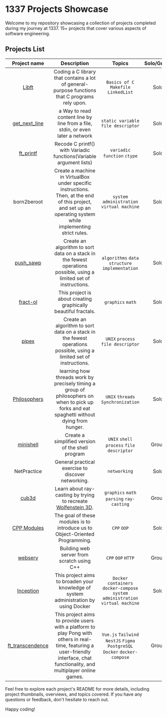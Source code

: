 # 1337 Projects Showcase

Welcome to my repository showcasing a collection of projects completed during my journey at 1337. 15+ projects that cover various aspects of software engineering.

## Projects List
| Project name |                  Description                  |                                Topics                                | Solo/Group |   Status  | Grade |
|:------------:|:---------------------------------------------:|:-------------------------------------------------------------------:|:----------:|:---------:|:----:|
| [Libft](https://github.com/Abdeljalil-Bouchfar/libft) | Coding a C library that contains a lot of general-purpose functions that C programs rely upon. | `Basics of C` `Makefile` `LinkedList` |Solo | :white_check_mark: |  125 |
| [get_next_line](https://github.com/Abdeljalil-Bouchfar/gnl) | a Way to read content line by line from a file, stdin, or even later a network | `static variable` `file descriptor` |Solo | :white_check_mark: |  125 |
| [ft_printf](https://github.com/Abdeljalil-Bouchfar/printf) | Recode C printf() with Variadic functions(Variable argument lists) | `variadic function` `ctype` | Solo | :white_check_mark: |  100 |
| born2beroot | Create a machine in VirtualBox under specific instructions. Then, at the end of this project, and set up an operating system while implementing strict rules. | `system administration` `virtual machine` | Solo | :white_check_mark: |  100 |
| [push_sawp](https://github.com/Abdeljalil-Bouchfar/push_sawp) | Create an algorithm to sort data on a stack in the fewest operations possible, using a limited set of instructions. | `algorithms` `data structure` `implementation` | Solo | :white_check_mark: |  125 |
| [fract-ol](https://github.com/Abdeljalil-Bouchfar/fract-ol) | This project is about creating graphically beautiful fractals. | `graphics` `math` | Solo | :white_check_mark: |  100 |
| [pipex](https://github.com/Abdeljalil-Bouchfar/pipex) | Create an algorithm to sort data on a stack in the fewest operations possible, using a limited set of instructions. | `UNIX` `process` `file descriptor` | Solo | :white_check_mark: |  125 |
| [Philosophers](https://github.com/Abdeljalil-Bouchfar/philo) |  learning how threads work by precisely timing a group of philosophers on when to pick up forks and eat spaghetti without dying from hunger. | `UNIX` `threads` `Synchronization` | Solo | :white_check_mark: |  100 |
| [minishell](https://github.com/Toufa7/Minishell) | Create a simplified version of the shell program | `UNIX` `shell` `process` `file descriptor` | Group | :white_check_mark: |  100 |
| NetPractice | General practical exercise to discover networking. | `networking` | Solo | :white_check_mark: |  100 |
| [cub3d](https://github.com/resalhi/cub3d) | Learn about ray-casting by trying to recreate [Wolfenstein 3D](https://fr.wikipedia.org/wiki/Wolfenstein_3D). | `graphics` `math` `parsing` `ray-casting` | Group | :white_check_mark: |  120 |
| [CPP Modules](https://github.com/Abdeljalil-Bouchfar/CPP-Modules) | The goal of these modules is to introduce us to Object-Oriented Programming. | `CPP` `OOP` | Solo | :white_check_mark: |  100 |
| [webserv](https://github.com/Toufa7/WebServer) | Building web server from scratch using C++ | `CPP` `OOP` `HTTP` | Group | :white_check_mark: |  125 |
| [Inception](https://github.com/Abdeljalil-Bouchfar/Inception_101) | This project aims to broaden your knowledge of system administration by using Docker | `Docker` `containers` `docker-compose` `system administration` `virtual machine` | Solo | :white_check_mark: |  100 |
| [ft_transcendence](https://github.com/m0hs1ne/ft_transcendence) | This project aims to provide users with a platform to play Pong with others in real-time, featuring a user-friendly interface, chat functionality, and multiplayer online games. | `Vue.js` `Tailwind` `NestJS` `Figma` `PostgreSQL` `Docker` `docker-compose` | Group | :white_check_mark: |  100 |

Feel free to explore each project's README for more details, including project thumbnails, overviews, and topics covered. If you have any questions or feedback, don't hesitate to reach out.

Happy coding!
